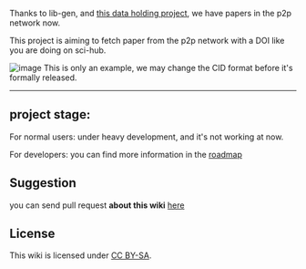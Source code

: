 Thanks to lib-gen, and [this data holding project](https://www.reddit.com/r/libgen/comments/eo0y2c/library_genesis_project_update_25_million_books/), we have papers in the p2p network now.

This project is aiming to fetch paper from the p2p network with a DOI like you are doing on sci-hub.

![image](https://user-images.githubusercontent.com/13553903/126082312-c823672f-1e11-44dd-a5b1-ffb0a1916305.png)
This is only an example, we may change the CID format before it's formally released.

---

## project stage:

For normal users: under heavy development, and it's not working at now.

For developers: you can find more information in the [roadmap](https://github.com/Trim21/sci-hub-p2p/issues/2)

## Suggestion

you can send pull request **about this wiki** [here](https://github.com/Trim21/sci-hub-p2p-wiki)

## License

This wiki is licensed under [CC BY-SA](https://creativecommons.org/licenses/by-sa/2.0/deed.en).
